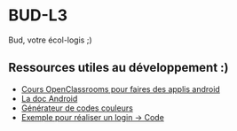 # BUD-L3
Bud, votre écol-logis ;)

## Ressources utiles au développement :)
- [Cours OpenClassrooms pour faires des applis android](https://openclassrooms.com/fr/courses/2023346-creez-des-applications-pour-android)
- [La doc Android](https://developer.android.com/)
- [Générateur de codes couleurs](https://htmlcolorcodes.com/fr/)
- [Exemple pour réaliser un login -> Code](https://medium.com/muhamadjalaludin/how-to-create-user-interface-login-register-with-android-studio-34da847b05b2)
